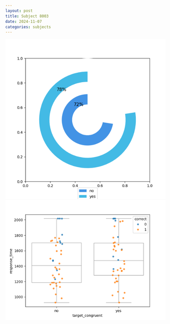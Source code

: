 ```yaml
---
layout: post
title: Subject 8003
date: 2024-11-07
categories: subjects
---
```


![](data/8003/run-13/8003_accuracy_target_congruence.png)
![](data/8003/run-13/8003_rt_congruence.png)

